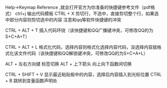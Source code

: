 Help->Keymap Reference ,就会打开官方为你准备的快捷键参考文件（pdf格式）
ctrl+j 输出代码模板
CTRL + X   剪切行，不选中，直接剪切整个行，如果选中部分内容则剪切选中的内容
注意和qq等软件快捷键的冲突

CTRL + ALT + T    插入代码环绕（该快捷键和QQ广播键冲突，可修改QQ的为S+C+A+T）

CTRL + ALT + L    格式化代码，选择内容则格式化选择内容代码，没选择内容就格式化该文件代码（该快捷键和QQ解锁键冲突，可修改QQ的为S+C+A+L）

ALT + 左右方向键 标签切换
ALT + 上下箭头 向上向下函数间切换

CTRL + SHIFT + V  显示最近粘贴板中的内容，选择后内容插入到光标位置
CTRL + B  跳转到变量函数声明处
